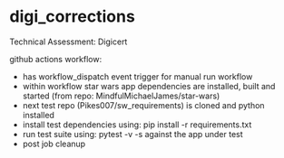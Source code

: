 # digi_corrections

Technical Assessment: Digicert

github actions workflow:

- has workflow_dispatch event trigger for manual run workflow
- within workflow star wars app dependencies are installed, built and started (from repo: MindfulMichaelJames/star-wars)
- next test repo (Pikes007/sw_requirements) is cloned and python installed
- install test dependencies using: pip install -r requirements.txt
- run test suite using: pytest -v -s against the app under test
- post job cleanup
